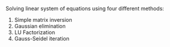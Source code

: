 Solving linear system of equations using four different methods:
1. Simple matrix inversion
2. Gaussian elimination
3. LU Factorization
4. Gauss-Seidel iteration
